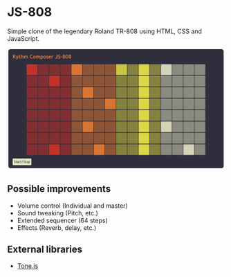 # JS-808
Simple clone of the legendary Roland TR-808 using HTML, CSS and JavaScript.

![JS-808](./res/screenshot.png)

## Possible improvements
* Volume control (Individual and master)
* Sound tweaking (Pitch, etc.)
* Extended sequencer (64 steps)
* Effects (Reverb, delay, etc.)

## External libraries
* [Tone.js](https://github.com/Tonejs/Tone.js/)